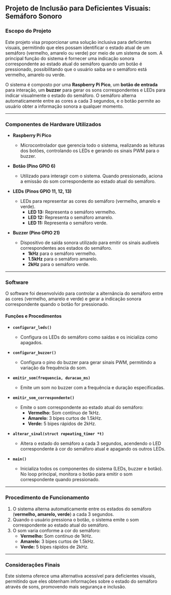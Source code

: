 ## Projeto de Inclusão para Deficientes Visuais: Semáforo Sonoro

### Escopo do Projeto

Este projeto visa proporcionar uma solução inclusiva para deficientes visuais, permitindo que eles possam identificar o estado atual de um semáforo (vermelho, amarelo ou verde) por meio de um sistema de som. A principal função do sistema é fornecer uma indicação sonora correspondente ao estado atual do semáforo quando um botão é pressionado, possibilitando que o usuário saiba se o semáforo está vermelho, amarelo ou verde.

O sistema é composto por uma **Raspberry Pi Pico**, um **botão de entrada** para interação, um **buzzer** para gerar os sons correspondentes e LEDs para indicar visualmente o estado do semáforo. O semáforo alterna automaticamente entre as cores a cada 3 segundos, e o botão permite ao usuário obter a informação sonora a qualquer momento.

---

### Componentes de Hardware Utilizados

- **Raspberry Pi Pico**  
  - Microcontrolador que gerencia todo o sistema, realizando as leituras dos botões, controlando os LEDs e gerando os sinais PWM para o buzzer.

- **Botão (Pino GPIO 6)**  
  - Utilizado para interagir com o sistema. Quando pressionado, aciona a emissão do som correspondente ao estado atual do semáforo.

- **LEDs (Pinos GPIO 11, 12, 13)**  
  - LEDs para representar as cores do semáforo (vermelho, amarelo e verde).
    - **LED 13:** Representa o semáforo vermelho.
    - **LED 12:** Representa o semáforo amarelo.
    - **LED 11:** Representa o semáforo verde.

- **Buzzer (Pino GPIO 21)**  
  - Dispositivo de saída sonora utilizado para emitir os sinais audíveis correspondentes aos estados do semáforo.
    - **1kHz** para o semáforo vermelho.
    - **1.5kHz** para o semáforo amarelo.
    - **2kHz** para o semáforo verde.

---

### Software

O software foi desenvolvido para controlar a alternância do semáforo entre as cores (vermelho, amarelo e verde) e gerar a indicação sonora correspondente quando o botão for pressionado.

#### Funções e Procedimentos

- **`configurar_leds()`**  
  - Configura os LEDs do semáforo como saídas e os inicializa como apagados.

- **`configurar_buzzer()`**  
  - Configura o pino do buzzer para gerar sinais PWM, permitindo a variação da frequência do som.

- **`emitir_som(frequencia, duracao_ms)`**  
  - Emite um som no buzzer com a frequência e duração especificadas.

- **`emitir_som_correspondente()`**  
  - Emite o som correspondente ao estado atual do semáforo:
    - **Vermelho:** Som contínuo de 1kHz.
    - **Amarelo:** 3 bipes curtos de 1.5kHz.
    - **Verde:** 5 bipes rápidos de 2kHz.

- **`alterar_sinal(struct repeating_timer *t)`**  
  - Altera o estado do semáforo a cada 3 segundos, acendendo o LED correspondente à cor do semáforo atual e apagando os outros LEDs.

- **`main()`**  
  - Inicializa todos os componentes do sistema (LEDs, buzzer e botão). No loop principal, monitora o botão para emitir o som correspondente quando pressionado.

---


### Procedimento de Funcionamento

1. O sistema alterna automaticamente entre os estados do semáforo (**vermelho, amarelo, verde**) a cada 3 segundos.
2. Quando o usuário pressiona o botão, o sistema emite o som correspondente ao estado atual do semáforo.
3. O som varia conforme a cor do semáforo:
    - **Vermelho:** Som contínuo de 1kHz.
    - **Amarelo:** 3 bipes curtos de 1.5kHz.
    - **Verde:** 5 bipes rápidos de 2kHz.

---

### Considerações Finais

Este sistema oferece uma alternativa acessível para deficientes visuais, permitindo que eles obtenham informações sobre o estado do semáforo através de sons, promovendo mais segurança e inclusão.
